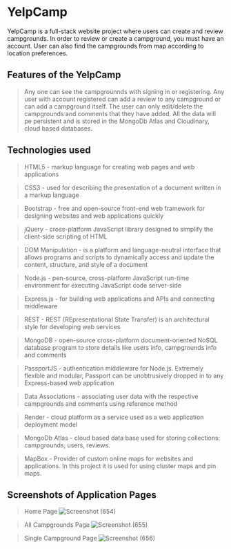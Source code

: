 # YelpCamp
YelpCamp is a full-stack website project where users can create and review campgrounds. In order to review or create a campground, you must have an account. User can also find the campgrounds from map according to location preferences.

## Features of the YelpCamp
> Any one can see the campgrounnds with signing in or registering.
> Any user with account registered can add a review to any campground or can add a campground itself.
> The user can only edit/delete the campgrounds and comments that they have added.
> All the data will pe persistent and is stored in the MongoDb Atlas and Cloudinary, cloud based databases.

## Technologies used
>HTML5 - markup language for creating web pages and web applications

>CSS3 - used for describing the presentation of a document written in a markup language

>Bootstrap - free and open-source front-end web framework for designing websites and web applications quickly

>jQuery - cross-platform JavaScript library designed to simplify the client-side scripting of HTML

>DOM Manipulation - is a platform and language-neutral interface that allows programs and scripts to dynamically access and update the content, structure, and style of a document

>Node.js - pen-source, cross-platform JavaScript run-time environment for executing JavaScript code server-side

>Express.js - for building web applications and APIs and connecting middleware

>REST - REST (REpresentational State Transfer) is an architectural style for developing web services

>MongoDB - open-source cross-platform document-oriented NoSQL database program to store details like users info, campgrounds info and comments

>PassportJS - authentication middleware for Node.js. Extremely flexible and modular, Passport can be unobtrusively dropped in to any Express-based web application

>Data Associations - associating user data with the respective campgrounds and comments using reference method

>Render - cloud platform as a service used as a web application deployment model

>MongoDb Atlas - cloud based data base used for storing collections: campgrounds, users, reviews.

>MapBox - Provider of custom online maps for websites and applications. In this project it is used for using cluster maps and pin maps.

## Screenshots of Application Pages
>Home Page
>![Screenshot (654)](https://github.com/SourabhMalviya9090/YelpCamp_FullStackProject/assets/142317647/6f5616fc-ac8b-40ff-94f7-2625d5ff341a)

>All Campgrounds Page
>![Screenshot (655)](https://github.com/SourabhMalviya9090/YelpCamp_FullStackProject/assets/142317647/e2e568e3-3bec-414a-94ad-e2d600e8ab12)

>Single Campground Page
>![Screenshot (656)](https://github.com/SourabhMalviya9090/YelpCamp_FullStackProject/assets/142317647/d9200e16-77bf-42d8-bcd6-588be724281d)

